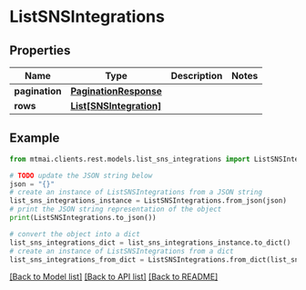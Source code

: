 # ListSNSIntegrations


## Properties

Name | Type | Description | Notes
------------ | ------------- | ------------- | -------------
**pagination** | [**PaginationResponse**](PaginationResponse.md) |  | 
**rows** | [**List[SNSIntegration]**](SNSIntegration.md) |  | 

## Example

```python
from mtmai.clients.rest.models.list_sns_integrations import ListSNSIntegrations

# TODO update the JSON string below
json = "{}"
# create an instance of ListSNSIntegrations from a JSON string
list_sns_integrations_instance = ListSNSIntegrations.from_json(json)
# print the JSON string representation of the object
print(ListSNSIntegrations.to_json())

# convert the object into a dict
list_sns_integrations_dict = list_sns_integrations_instance.to_dict()
# create an instance of ListSNSIntegrations from a dict
list_sns_integrations_from_dict = ListSNSIntegrations.from_dict(list_sns_integrations_dict)
```
[[Back to Model list]](../README.md#documentation-for-models) [[Back to API list]](../README.md#documentation-for-api-endpoints) [[Back to README]](../README.md)


